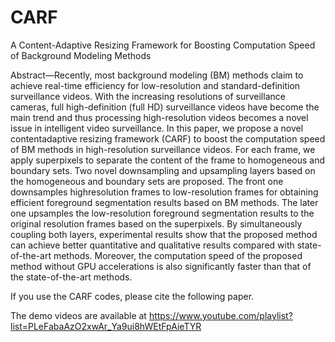 # CARF
A Content-Adaptive Resizing Framework for Boosting Computation Speed of Background Modeling Methods

Abstract—Recently, most background modeling (BM) methods 
claim to achieve real-time efficiency for low-resolution and
standard-definition surveillance videos. With the increasing resolutions
of surveillance cameras, full high-definition (full HD)
surveillance videos have become the main trend and thus processing
high-resolution videos becomes a novel issue in intelligent
video surveillance. In this paper, we propose a novel contentadaptive
resizing framework (CARF) to boost the computation
speed of BM methods in high-resolution surveillance videos. For
each frame, we apply superpixels to separate the content of the
frame to homogeneous and boundary sets. Two novel downsampling
and upsampling layers based on the homogeneous and
boundary sets are proposed. The front one downsamples highresolution
frames to low-resolution frames for obtaining efficient
foreground segmentation results based on BM methods. The
later one upsamples the low-resolution foreground segmentation
results to the original resolution frames based on the superpixels.
By simultaneously coupling both layers, experimental results
show that the proposed method can achieve better quantitative
and qualitative results compared with state-of-the-art methods.
Moreover, the computation speed of the proposed method without
GPU accelerations is also significantly faster than that of the
state-of-the-art methods.

If you use the CARF codes, please cite the following paper.

The demo videos are available at https://www.youtube.com/playlist?list=PLeFabaAzO2xwAr_Ya9ui8hWEtFpAieTYR

